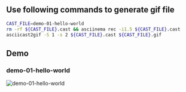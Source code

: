 ## Use following commands to generate gif file

```bash
CAST_FILE=demo-01-hello-world
rm -rf ${CAST_FILE}.cast && asciinema rec -i1.5 ${CAST_FILE}.cast
asciicast2gif -S 1 -s 2 ${CAST_FILE}.cast ${CAST_FILE}.gif
```

## Demo

### demo-01-hello-world

![demo-01-hello-world](https://raw.githubusercontent.com/GTB-training/C-cli-demo/master/demo-01-hello-world.gif)

